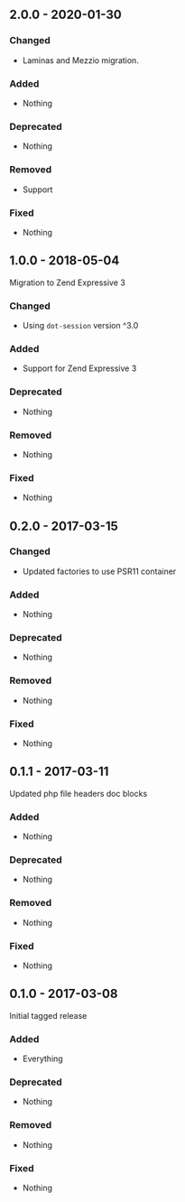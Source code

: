 ## 2.0.0 - 2020-01-30

### Changed
* Laminas and Mezzio migration.

### Added
* Nothing

### Deprecated
* Nothing

### Removed
* Support

### Fixed
* Nothing


## 1.0.0 - 2018-05-04

Migration to Zend Expressive 3

### Changed
* Using `dot-session` version ^3.0

### Added
* Support for Zend Expressive 3

### Deprecated
* Nothing

### Removed
* Nothing

### Fixed
* Nothing


## 0.2.0 - 2017-03-15

### Changed
* Updated factories to use PSR11 container

### Added
* Nothing

### Deprecated
* Nothing

### Removed
* Nothing

### Fixed
* Nothing


## 0.1.1 - 2017-03-11

Updated php file headers doc blocks

### Added
* Nothing

### Deprecated
* Nothing

### Removed
* Nothing

### Fixed
* Nothing


## 0.1.0 - 2017-03-08

Initial tagged release

### Added
* Everything

### Deprecated
* Nothing

### Removed
* Nothing

### Fixed
* Nothing
